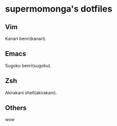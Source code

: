 # supermomonga's dotfiles

## Vim

Kanari benri(kanari).

## Emacs

Sugoku benri(sugoku).

## Zsh

Akirakani shell(akirakani).

## Others

wow
